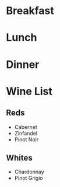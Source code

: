 # Breakfast 
# Lunch
# Dinner

# Wine List
## Reds
- Cabernet
- Zinfandel
- Pinot Noir
## Whites
- Chardonnay
- Pinot Grigio